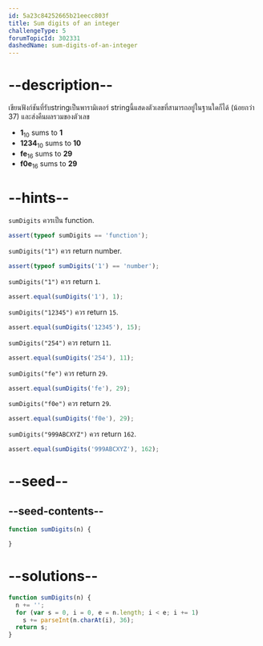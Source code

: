```yaml
---
id: 5a23c84252665b21eecc803f
title: Sum digits of an integer
challengeType: 5
forumTopicId: 302331
dashedName: sum-digits-of-an-integer
---
```


# --description--

เขียนฟังก์ชันที่รับstringเป็นพารามิเตอร์ stringนี้แสดงตัวเลขที่สามารถอยู่ในฐานใดก็ได้ (น้อยกว่า 37) และส่งคืนผลรวมของตัวเลข

<ul>
  <li><b>1</b><sub>10</sub> sums to <b>1</b></li>
  <li><b>1234</b><sub>10</sub> sums to <b>10</b></li>
  <li><b>fe</b><sub>16</sub> sums to <b>29</b></li>
  <li><b>f0e</b><sub>16</sub> sums to <b>29</b></li>
</ul>

# --hints--

`sumDigits` ควรเป็น function.

```js
assert(typeof sumDigits == 'function');
```

`sumDigits("1")` ควร return number.

```js
assert(typeof sumDigits('1') == 'number');
```

`sumDigits("1")` ควร return `1`.

```js
assert.equal(sumDigits('1'), 1);
```

`sumDigits("12345")` ควร return `15`.

```js
assert.equal(sumDigits('12345'), 15);
```

`sumDigits("254")` ควร return `11`.

```js
assert.equal(sumDigits('254'), 11);
```

`sumDigits("fe")` ควร return `29`.

```js
assert.equal(sumDigits('fe'), 29);
```

`sumDigits("f0e")` ควร return `29`.

```js
assert.equal(sumDigits('f0e'), 29);
```

`sumDigits("999ABCXYZ")` ควร return `162`.

```js
assert.equal(sumDigits('999ABCXYZ'), 162);
```

# --seed--

## --seed-contents--

```js
function sumDigits(n) {

}
```

# --solutions--

```js
function sumDigits(n) {
  n += '';
  for (var s = 0, i = 0, e = n.length; i < e; i += 1)
    s += parseInt(n.charAt(i), 36);
  return s;
}
```

